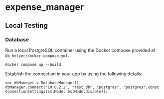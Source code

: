 # expense_manager

## Local Testing

### Database

Run a local PostgreSQL container using the Docker compose provided at `db_helper/docker-compose.yml`.

```
docker compose up --build
```

Establish the connection in your app by using the following details:

```
var dbManager = DatabaseManager();
dbManager.connect("10.0.2.2", "test_db", "postgres", "postgres",const ConnectionSettings(sslMode: SslMode.disable));
```
